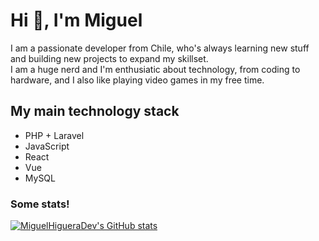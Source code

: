 <h1>Hi 👋, I'm Miguel</h1>

<p>I am a passionate developer from Chile, who's always learning new stuff and building new projects to expand my skillset.<br/> I am a huge nerd and I'm enthusiatic about technology, from coding to hardware, and I also like playing video games in my free time.</p>

<h2>My main technology stack</h2>

<ul>
  <li>PHP + Laravel</li>
  <li>JavaScript</li>
  <li>React</li>
  <li>Vue</li>
  <li>MySQL</li>
</ul>

<h3>Some stats!</h3>

[![MiguelHigueraDev's GitHub stats](https://github-readme-stats-coral-one-51.vercel.app/api?username=MiguelHigueraDev&theme=radical&hide=stars&show_icons=true)](https://github.com/anuraghazra/github-readme-stats)


